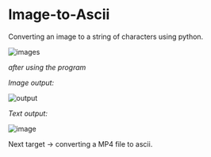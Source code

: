 # Image-to-Ascii
Converting an image to a string of characters using python.

![images](https://user-images.githubusercontent.com/95134095/157673445-17f39643-15eb-4dc2-83a7-753b6be0d15c.jpg)

*after using the program*

*Image output:*

![output](https://user-images.githubusercontent.com/95134095/157673562-4da14a96-b335-49a5-8a72-e4f270b647b2.png)

*Text output:*

![image](https://user-images.githubusercontent.com/95134095/157673853-72664604-c46d-4952-86cc-1420ff51c38a.png)

Next target -> converting a MP4 file to ascii.

